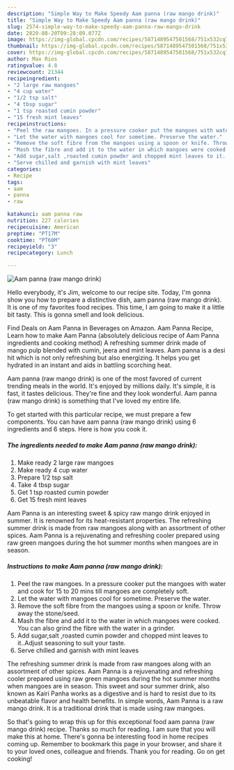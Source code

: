 ```yaml
---
description: "Simple Way to Make Speedy Aam panna (raw mango drink)"
title: "Simple Way to Make Speedy Aam panna (raw mango drink)"
slug: 2574-simple-way-to-make-speedy-aam-panna-raw-mango-drink
date: 2020-08-20T09:28:09.077Z
image: https://img-global.cpcdn.com/recipes/5871489547501568/751x532cq70/aam-panna-raw-mango-drink-recipe-main-photo.jpg
thumbnail: https://img-global.cpcdn.com/recipes/5871489547501568/751x532cq70/aam-panna-raw-mango-drink-recipe-main-photo.jpg
cover: https://img-global.cpcdn.com/recipes/5871489547501568/751x532cq70/aam-panna-raw-mango-drink-recipe-main-photo.jpg
author: Max Rios
ratingvalue: 4.8
reviewcount: 21344
recipeingredient:
- "2 large raw mangoes"
- "4 cup water"
- "1/2 tsp salt"
- "4 tbsp sugar"
- "1 tsp roasted cumin powder"
- "15 fresh mint leaves"
recipeinstructions:
- "Peel the raw mangoes. In a pressure cooker put the mangoes with water and cook for 15 to 20 mins till mangoes are completely soft."
- "Let the water with mangoes cool for sometime. Preserve the water."
- "Remove the soft fibre from the mangoes using a spoon or knife. Throw away the stone/seed."
- "Mash the fibre and add it to the water in which mangoes were cooked. You can also grind the fibre with the water in a grinder."
- "Add sugar,salt ,roasted cumin powder and chopped mint leaves to it..Adjust seasoning to suit your taste."
- "Serve chilled and garnish with mint leaves"
categories:
- Recipe
tags:
- aam
- panna
- raw

katakunci: aam panna raw 
nutrition: 227 calories
recipecuisine: American
preptime: "PT17M"
cooktime: "PT60M"
recipeyield: "3"
recipecategory: Lunch

---
```



![Aam panna (raw mango drink)](https://img-global.cpcdn.com/recipes/5871489547501568/751x532cq70/aam-panna-raw-mango-drink-recipe-main-photo.jpg)

Hello everybody, it's Jim, welcome to our recipe site. Today, I'm gonna show you how to prepare a distinctive dish, aam panna (raw mango drink). It is one of my favorites food recipes. This time, I am going to make it a little bit tasty. This is gonna smell and look delicious.

Find Deals on Aam Panna in Beverages on Amazon. Aam Panna Recipe, Learn how to make Aam Panna (absolutely delicious recipe of Aam Panna ingredients and cooking method) A refreshing summer drink made of mango pulp blended with cumin, jeera and mint leaves. Aam panna is a desi hit which is not only refreshing but also energizing. It helps you get hydrated in an instant and aids in battling scorching heat.

Aam panna (raw mango drink) is one of the most favored of current trending meals in the world. It's enjoyed by millions daily. It's simple, it is fast, it tastes delicious. They're fine and they look wonderful. Aam panna (raw mango drink) is something that I've loved my entire life.


To get started with this particular recipe, we must prepare a few components. You can have aam panna (raw mango drink) using 6 ingredients and 6 steps. Here is how you cook it.

<!--inarticleads1-->

##### The ingredients needed to make Aam panna (raw mango drink):

1. Make ready 2 large raw mangoes
1. Make ready 4 cup water
1. Prepare 1/2 tsp salt
1. Take 4 tbsp sugar
1. Get 1 tsp roasted cumin powder
1. Get 15 fresh mint leaves


Aam Panna is an interesting sweet &amp; spicy raw mango drink enjoyed in summer. It is renowned for its heat-resistant properties. The refreshing summer drink is made from raw mangoes along with an assortment of other spices. Aam Panna is a rejuvenating and refreshing cooler prepared using raw green mangoes during the hot summer months when mangoes are in season. 

<!--inarticleads2-->

##### Instructions to make Aam panna (raw mango drink):

1. Peel the raw mangoes. In a pressure cooker put the mangoes with water and cook for 15 to 20 mins till mangoes are completely soft.
1. Let the water with mangoes cool for sometime. Preserve the water.
1. Remove the soft fibre from the mangoes using a spoon or knife. Throw away the stone/seed.
1. Mash the fibre and add it to the water in which mangoes were cooked. You can also grind the fibre with the water in a grinder.
1. Add sugar,salt ,roasted cumin powder and chopped mint leaves to it..Adjust seasoning to suit your taste.
1. Serve chilled and garnish with mint leaves


The refreshing summer drink is made from raw mangoes along with an assortment of other spices. Aam Panna is a rejuvenating and refreshing cooler prepared using raw green mangoes during the hot summer months when mangoes are in season. This sweet and sour summer drink, also known as Kairi Panha works as a digestive and is hard to resist due to its unbeatable flavor and health benefits. In simple words, Aam Panna is a raw mango drink. It is a traditional drink that is made using raw mangoes. 

So that's going to wrap this up for this exceptional food aam panna (raw mango drink) recipe. Thanks so much for reading. I am sure that you will make this at home. There's gonna be interesting food in home recipes coming up. Remember to bookmark this page in your browser, and share it to your loved ones, colleague and friends. Thank you for reading. Go on get cooking!
